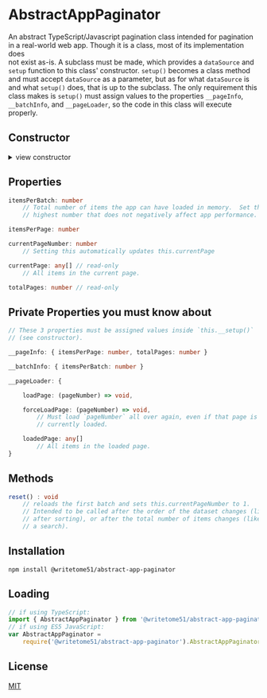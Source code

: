 # AbstractAppPaginator

An abstract TypeScript/Javascript pagination class intended for pagination  
in a real-world web app. Though it is a class, most of its implementation does  
not exist as-is. A subclass must be made, which provides a `dataSource` and  
`setup` function to this class' constructor. `setup()` becomes a class method  
and must accept `dataSource` as a parameter, but as for what `dataSource` is  
and what `setup()` does, that is up to the subclass.  The only requirement this  
class makes is `setup()` must assign values to the properties `__pageInfo`,  
`__batchInfo`, and `__pageLoader`, so the code in this class will execute properly. 



## Constructor
<details>
<summary>view constructor</summary>

```ts
constructor(
    dataSource,
    private __setup: (dataSource) => void
)
```
</details>


## Properties
```ts
itemsPerBatch: number
    // Total number of items the app can have loaded in memory.  Set this to 
    // highest number that does not negatively affect app performance.

itemsPerPage: number

currentPageNumber: number
    // Setting this automatically updates this.currentPage

currentPage: any[] // read-only
    // All items in the current page.

totalPages: number // read-only
```

## Private Properties you must know about
```ts
// These 3 properties must be assigned values inside `this.__setup()` 
// (see constructor).

__pageInfo: { itemsPerPage: number, totalPages: number }

__batchInfo: { itemsPerBatch: number }

__pageLoader: {

    loadPage: (pageNumber) => void,

    forceLoadPage: (pageNumber) => void,
        // Must load `pageNumber` all over again, even if that page is already 
        // currently loaded.

    loadedPage: any[]
        // All items in the loaded page.
}
```

## Methods
```ts
reset() : void
    // reloads the first batch and sets this.currentPageNumber to 1.
    // Intended to be called after the order of the dataset changes (like 
    // after sorting), or after the total number of items changes (like after 
    // a search).
```


## Installation

`npm install @writetome51/abstract-app-paginator`

## Loading
```ts
// if using TypeScript:
import { AbstractAppPaginator } from '@writetome51/abstract-app-paginator';
// if using ES5 JavaScript:
var AbstractAppPaginator = 
    require('@writetome51/abstract-app-paginator').AbstractAppPaginator;
```

## License
[MIT](https://choosealicense.com/licenses/mit/)
